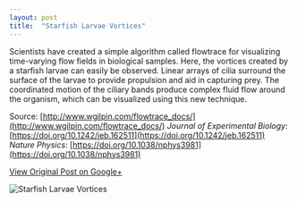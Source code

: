 ```yaml
---
layout: post
title:  "Starfish Larvae Vortices"
---
```


Scientists have created a simple algorithm called flowtrace for visualizing time-varying flow fields in biological samples. Here, the vortices created by a starfish larvae can easily be observed. Linear arrays of cilia surround the surface of the larvae to provide propulsion and aid in capturing prey. The coordinated motion of the ciliary bands produce complex fluid flow around the organism, which can be visualized using this new technique.

Source: [http://www.wgilpin.com/flowtrace_docs/](http://www.wgilpin.com/flowtrace_docs/)
_Journal of Experimental Biology_: [https://doi.org/10.1242/jeb.162511](https://doi.org/10.1242/jeb.162511)
_Nature Physics_: [https://doi.org/10.1038/nphys3981](https://doi.org/10.1038/nphys3981)

[View Original Post on Google+](https://plus.google.com/+ColinSullender/posts/AWnmg6bsmt1)

![Starfish Larvae Vortices](/assets/img/2017-11-11-Starfish-Larvae-Vortices.gif)
